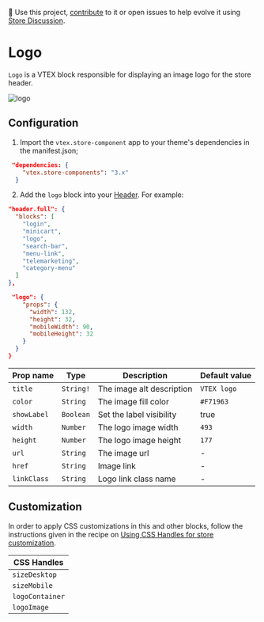 📢 Use this project, [contribute](https://github.com/vtex-apps/store-components) to it or open issues to help evolve it using [Store Discussion](https://github.com/vtex-apps/store-discussion).

# Logo

`Logo` is a VTEX block responsible for displaying an image logo for the store header.

![logo](https://user-images.githubusercontent.com/52087100/70247921-f1d43a80-1758-11ea-853e-065dfed06c73.png)

## Configuration

1. Import the `vtex.store-component` app to your theme's dependencies in the manifest.json;

```json
 "dependencies: {
    "vtex.store-components": "3.x"
  }
 ```

2. Add the `logo` block into your [Header](https://vtex.io/docs/components/all/vtex.store-header/). For example:

```json
"header.full": {
  "blocks": [
    "login",
    "minicart",
    "logo",
    "search-bar",
    "menu-link",
    "telemarketing",
    "category-menu"
  ]
},

 "logo": {
    "props": {
      "width": 132,
      "height": 32,
      "mobileWidth": 90,
      "mobileHeight": 32
    }
  }
}

```


| Prop name | Type | Description | Default value |
| --------- | ---- | ----------- | ------------- |
| `title` | `String!` | The image alt description | `VTEX logo` |
| `color` | `String` | The image fill color | `#F71963` |
| `showLabel` | `Boolean` | Set the label visibility  | true |
| `width` | `Number` | The logo image width | `493` |
| `height` | `Number` | The logo image height | `177` |
| `url` | `String` | The image url | - |
| `href` | `String` | Image link | - |
| `linkClass` | `String` | Logo link class name | - |

## Customization

In order to apply CSS customizations in this and other blocks, follow the instructions given in the recipe on [Using CSS Handles for store customization](https://vtex.io/docs/recipes/style/using-css-handles-for-store-customization).

| CSS Handles |
| ---------- |
| `sizeDesktop` |
| `sizeMobile` |
| `logoContainer` |
| `logoImage` |

